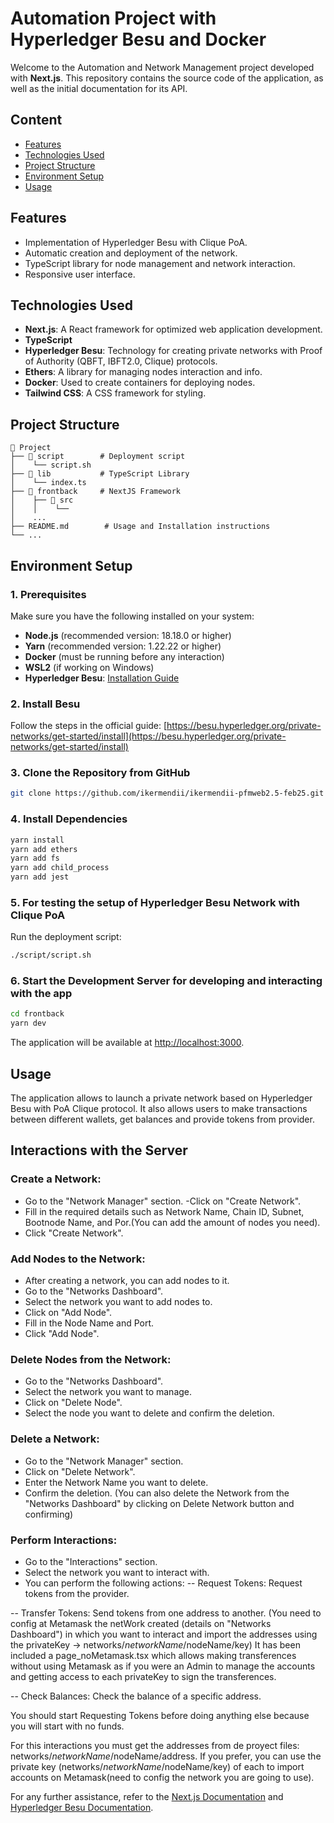 # Automation Project with Hyperledger Besu and Docker

Welcome to the Automation and Network Management project developed with **Next.js**. This repository contains the source code of the application, as well as the initial documentation for its API.

## Content

- [Features](#features)
- [Technologies Used](#technologies-used)
- [Project Structure](#project-structure)
- [Environment Setup](#environment-setup)
- [Usage](#usage)

## Features

- Implementation of Hyperledger Besu with Clique PoA.
- Automatic creation and deployment of the network.
- TypeScript library for node management and network interaction.
- Responsive user interface.

## Technologies Used

- **Next.js**: A React framework for optimized web application development.
- **TypeScript**
- **Hyperledger Besu**: Technology for creating private networks with Proof of Authority (QBFT, IBFT2.0, Clique) protocols.
- **Ethers**: A library for managing nodes interaction and info.
- **Docker**: Used to create containers for deploying nodes.
- **Tailwind CSS**: A CSS framework for styling.

## Project Structure
```
📂 Project
├── 📂 script        # Deployment script
│    └── script.sh  
├── 📂 lib           # TypeScript Library
│    └── index.ts  
├── 📂 frontback     # NextJS Framework
│    ├── 📂 src 
│    │    └── 
│    ...
├── README.md        # Usage and Installation instructions
└── ...
```

## Environment Setup

### 1️. Prerequisites

Make sure you have the following installed on your system:

- **Node.js** (recommended version: 18.18.0 or higher)
- **Yarn** (recommended version: 1.22.22 or higher)
- **Docker** (must be running before any interaction)
- **WSL2** (if working on Windows)
- **Hyperledger Besu**: [Installation Guide](https://besu.hyperledger.org/private-networks/get-started/install)

### 2️. Install Besu

Follow the steps in the official guide:
[https://besu.hyperledger.org/private-networks/get-started/install](https://besu.hyperledger.org/private-networks/get-started/install)

### 3️. Clone the Repository from GitHub

```bash
git clone https://github.com/ikermendii/ikermendii-pfmweb2.5-feb25.git
```

### 4️. Install Dependencies

```bash
yarn install
yarn add ethers
yarn add fs
yarn add child_process
yarn add jest
```

### 5️. For testing the setup of Hyperledger Besu Network with Clique PoA

Run the deployment script:

```bash
./script/script.sh
```

### 6. Start the Development Server for developing and interacting with the app

```bash
cd frontback
yarn dev
```
The application will be available at [http://localhost:3000](http://localhost:3000).


## Usage

The application allows to launch a private network based on Hyperledger Besu with PoA Clique protocol. It also allows users to make transactions between different wallets, get balances and provide tokens from provider.

## Interactions with the Server

### Create a Network:

- Go to the "Network Manager" section.
-Click on "Create Network".
- Fill in the required details such as Network Name, Chain ID, Subnet, Bootnode Name, and Por.(You can add the amount of nodes you need).
- Click "Create Network".

### Add Nodes to the Network:

- After creating a network, you can add nodes to it.
- Go to the "Networks Dashboard".
- Select the network you want to add nodes to.
- Click on "Add Node".
- Fill in the Node Name and Port.
- Click "Add Node".

### Delete Nodes from the Network:

- Go to the "Networks Dashboard".
- Select the network you want to manage.
- Click on "Delete Node".
- Select the node you want to delete and confirm the deletion.

### Delete a Network:

- Go to the "Network Manager" section.
- Click on "Delete Network".
- Enter the Network Name you want to delete.
- Confirm the deletion.
    (You can also delete the Network from the "Networks Dashboard" by clicking on Delete Network button and confirming)

### Perform Interactions:

- Go to the "Interactions" section.
- Select the network you want to interact with.
- You can perform the following actions:
-- Request Tokens: Request tokens from the provider.

-- Transfer Tokens: Send tokens from one address to another. (You need to config at Metamask the netWork created (details on "Networks Dashboard") in which you want to interact and import the addresses using the privateKey -> networks/$networkName/$nodeName/key)
    It has been included a page_noMetamask.tsx which allows making transferences without using Metamask as if you were an Admin to manage the accounts and getting access to each privateKey to sign the transferences.

-- Check Balances: Check the balance of a specific address.

You should start Requesting Tokens before doing anything else because you will start with no funds.

For this interactions you must get the addresses from de proyect files: networks/$networkName/$nodeName/address. If you prefer, you can use the private key (networks/$networkName/$nodeName/key) of each to import accounts on Metamask(need to config the network you are going to use).

For any further assistance, refer to the [Next.js Documentation](https://nextjs.org/docs) and [Hyperledger Besu Documentation](https://besu.hyperledger.org).